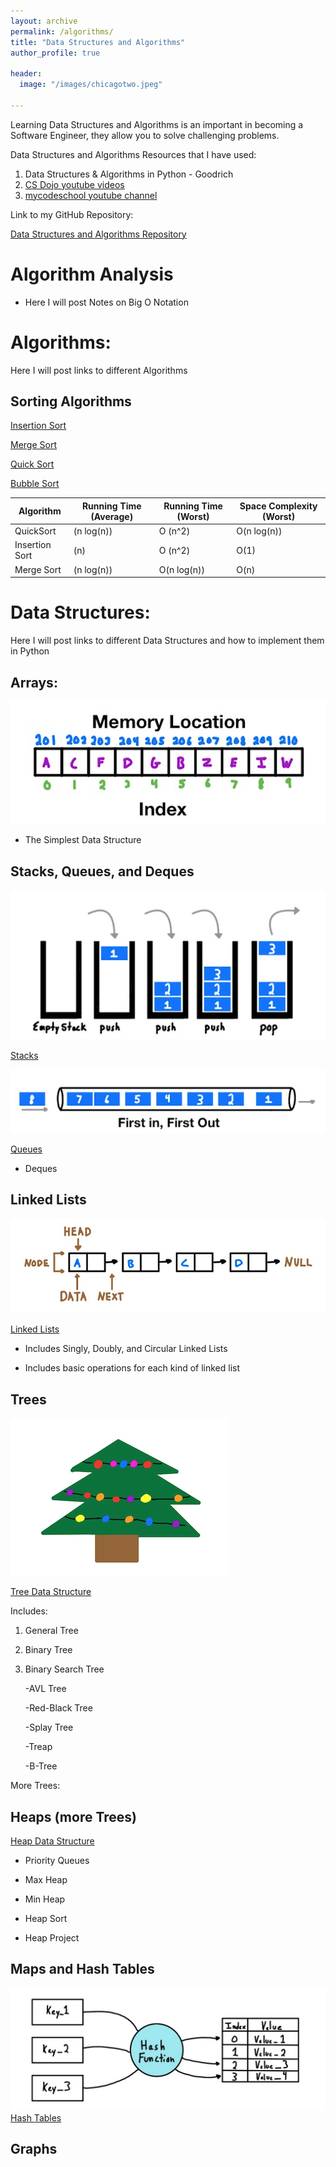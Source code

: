 ```yaml
---
layout: archive
permalink: /algorithms/
title: "Data Structures and Algorithms"
author_profile: true

header:
  image: "/images/chicagotwo.jpeg"
  
---
```


Learning Data Structures and Algorithms is an important in becoming a Software Engineer, they allow you to solve challenging problems.

Data Structures and Algorithms Resources that I have used:

1. Data Structures & Algorithms in Python - Goodrich
2. [CS Dojo youtube videos](https://www.youtube.com/playlist?list=PLBZBJbE_rGRV8D7XZ08LK6z-4zPoWzu5H)
3. [mycodeschool youtube channel](https://www.youtube.com/user/mycodeschool)

Link to my GitHub Repository:

[Data Structures and Algorithms Repository](https://github.com/devinpowers/algorithms)



# Algorithm Analysis

- Here I will post Notes on Big O Notation

# Algorithms:

Here I will post links to different Algorithms

## Sorting Algorithms

[Insertion Sort](https://devintheengineer.com/algorithms/insertion)

[Merge Sort](https://devintheengineer.com/algorithms/merge)

[Quick Sort](https://devintheengineer.com/algorithms/quick)

[Bubble Sort](https://devintheengineer.com/algorithms/bubble)


| Algorithm      | Running Time (Average) | Running Time (Worst) | Space Complexity (Worst) |
|----------------|------------------------|----------------------|--------------------------|
| QuickSort      | (n log(n))             | O (n^2)              | O(n log(n))              |
| Insertion Sort | (n)                    | O (n^2)              | O(1)                     |
| Merge Sort     | (n log(n))             | O(n log(n))          | O(n)                     |






# Data Structures:

Here I will post links to different Data Structures and how to implement them in Python

## Arrays:

![inserting an Image](/images/array.jpg)

- The Simplest Data Structure

## Stacks, Queues, and Deques

![inserting an Image](/images/stack.jpg)

[Stacks](https://devintheengineer.com/algorithms/stacks)

![inserting an Image](/images/Q.jpg)

[Queues](https://devintheengineer.com/algorithms/Queues)
- Deques

## Linked Lists

![inserting an Image](/images/Linked_Lists/home/single_node.jpg)

[Linked Lists](https://devintheengineer.com/algorithms/linked_lists)

- Includes Singly, Doubly, and Circular Linked Lists

- Includes basic operations for each kind of linked list




## Trees

![inserting an Image](/images/christmas.jpg)


[Tree Data Structure](https://devintheengineer.com/algorithms/trees)

Includes:

1. General Tree
2. Binary Tree
3. Binary Search Tree

    -AVL Tree
    
    -Red-Black Tree
    
    -Splay Tree
    
    -Treap
    
    -B-Tree

More Trees:

## Heaps (more Trees)


[Heap Data Structure](https://devintheengineer.com/algorithms/heaps)


- Priority Queues

- Max Heap

- Min Heap

- Heap Sort

- Heap Project


## Maps and Hash Tables

![inserting an Image](/images/hash.jpg)
[Hash Tables](https://devintheengineer.com/algorithms/hash)



## Graphs

